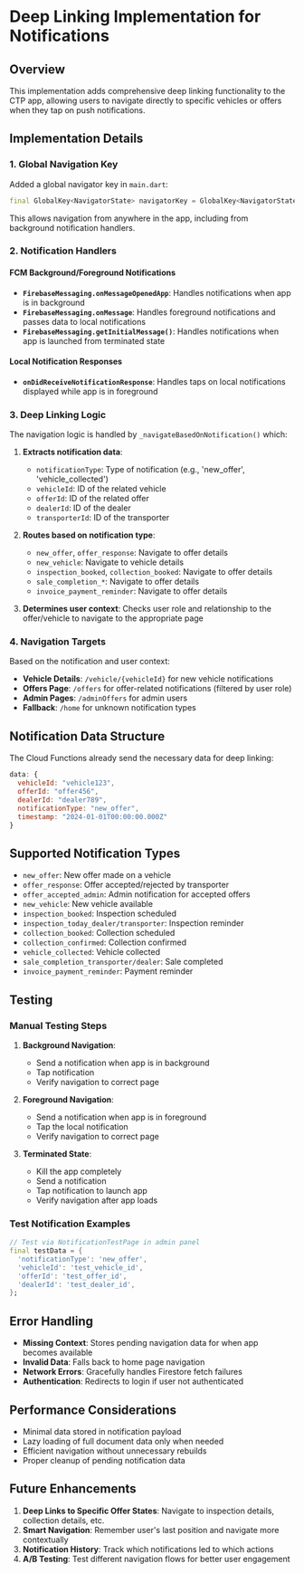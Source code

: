 # Deep Linking Implementation for Notifications

## Overview

This implementation adds comprehensive deep linking functionality to the CTP app, allowing users to navigate directly to specific vehicles or offers when they tap on push notifications.

## Implementation Details

### 1. Global Navigation Key

Added a global navigator key in `main.dart`:

```dart
final GlobalKey<NavigatorState> navigatorKey = GlobalKey<NavigatorState>();
```

This allows navigation from anywhere in the app, including from background notification handlers.

### 2. Notification Handlers

#### FCM Background/Foreground Notifications

- **`FirebaseMessaging.onMessageOpenedApp`**: Handles notifications when app is in background
- **`FirebaseMessaging.onMessage`**: Handles foreground notifications and passes data to local notifications
- **`FirebaseMessaging.getInitialMessage()`**: Handles notifications when app is launched from terminated state

#### Local Notification Responses

- **`onDidReceiveNotificationResponse`**: Handles taps on local notifications displayed while app is in foreground

### 3. Deep Linking Logic

The navigation logic is handled by `_navigateBasedOnNotification()` which:

1. **Extracts notification data**:

   - `notificationType`: Type of notification (e.g., 'new_offer', 'vehicle_collected')
   - `vehicleId`: ID of the related vehicle
   - `offerId`: ID of the related offer
   - `dealerId`: ID of the dealer
   - `transporterId`: ID of the transporter

2. **Routes based on notification type**:

   - `new_offer`, `offer_response`: Navigate to offer details
   - `new_vehicle`: Navigate to vehicle details
   - `inspection_booked`, `collection_booked`: Navigate to offer details
   - `sale_completion_*`: Navigate to offer details
   - `invoice_payment_reminder`: Navigate to offer details

3. **Determines user context**: Checks user role and relationship to the offer/vehicle to navigate to the appropriate page

### 4. Navigation Targets

Based on the notification and user context:

- **Vehicle Details**: `/vehicle/{vehicleId}` for new vehicle notifications
- **Offers Page**: `/offers` for offer-related notifications (filtered by user role)
- **Admin Pages**: `/adminOffers` for admin users
- **Fallback**: `/home` for unknown notification types

## Notification Data Structure

The Cloud Functions already send the necessary data for deep linking:

```javascript
data: {
  vehicleId: "vehicle123",
  offerId: "offer456",
  dealerId: "dealer789",
  notificationType: "new_offer",
  timestamp: "2024-01-01T00:00:00.000Z"
}
```

## Supported Notification Types

- `new_offer`: New offer made on a vehicle
- `offer_response`: Offer accepted/rejected by transporter
- `offer_accepted_admin`: Admin notification for accepted offers
- `new_vehicle`: New vehicle available
- `inspection_booked`: Inspection scheduled
- `inspection_today_dealer/transporter`: Inspection reminder
- `collection_booked`: Collection scheduled
- `collection_confirmed`: Collection confirmed
- `vehicle_collected`: Vehicle collected
- `sale_completion_transporter/dealer`: Sale completed
- `invoice_payment_reminder`: Payment reminder

## Testing

### Manual Testing Steps

1. **Background Navigation**:

   - Send a notification when app is in background
   - Tap notification
   - Verify navigation to correct page

2. **Foreground Navigation**:

   - Send a notification when app is in foreground
   - Tap the local notification
   - Verify navigation to correct page

3. **Terminated State**:
   - Kill the app completely
   - Send a notification
   - Tap notification to launch app
   - Verify navigation after app loads

### Test Notification Examples

```dart
// Test via NotificationTestPage in admin panel
final testData = {
  'notificationType': 'new_offer',
  'vehicleId': 'test_vehicle_id',
  'offerId': 'test_offer_id',
  'dealerId': 'test_dealer_id',
};
```

## Error Handling

- **Missing Context**: Stores pending navigation data for when app becomes available
- **Invalid Data**: Falls back to home page navigation
- **Network Errors**: Gracefully handles Firestore fetch failures
- **Authentication**: Redirects to login if user not authenticated

## Performance Considerations

- Minimal data stored in notification payload
- Lazy loading of full document data only when needed
- Efficient navigation without unnecessary rebuilds
- Proper cleanup of pending notification data

## Future Enhancements

1. **Deep Links to Specific Offer States**: Navigate to inspection details, collection details, etc.
2. **Smart Navigation**: Remember user's last position and navigate more contextually
3. **Notification History**: Track which notifications led to which actions
4. **A/B Testing**: Test different navigation flows for better user engagement
